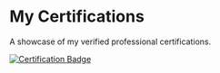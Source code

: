 # My Certifications
A showcase of my verified professional certifications.

[![Certification Badge](https://img.shields.io/badge/Certification-Verified-brightgreen?logo=certified&logoColor=white)](https://www.credly.com/badges/3a12ef20-6eca-417a-b1c5-5674bb07724c/public_url)

